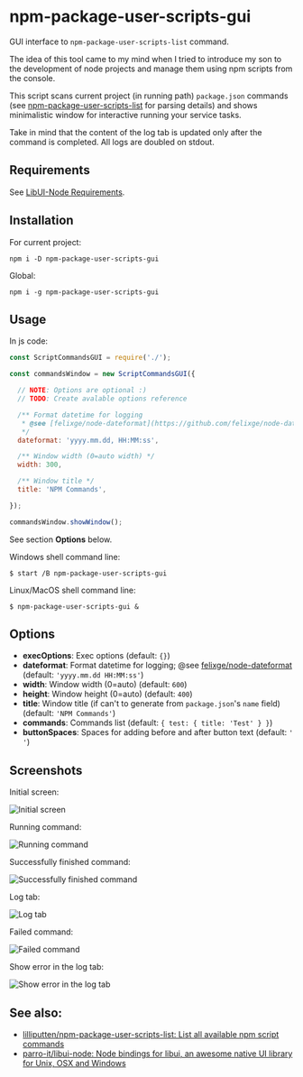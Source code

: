 # npm-package-user-scripts-gui

GUI interface to `npm-package-user-scripts-list` command.

The idea of this tool came to my mind when I tried to introduce my son to the
development of node projects and manage them using npm scripts from the
console.

This script scans current project (in running path) `package.json` commands (see
[npm-package-user-scripts-list](https://github.com/lilliputten/npm-package-user-scripts-list)
for parsing details) and shows minimalistic window for interactive running your
service tasks.

Take in mind that the content of the log tab is updated only after the command
is completed. All logs are doubled on stdout.

## Requirements

See [LibUI-Node Requirements](https://github.com/parro-it/libui-node#prerequisites).

## Installation

For current project:

```shell
npm i -D npm-package-user-scripts-gui
```
Global:
```shell
npm i -g npm-package-user-scripts-gui
```

## Usage

In js code:

```js
const ScriptCommandsGUI = require('./');

const commandsWindow = new ScriptCommandsGUI({

  // NOTE: Options are optional :)
  // TODO: Create avalable options reference

  /** Format datetime for logging
   * @see [felixge/node-dateformat](https://github.com/felixge/node-dateformat)
   */
  dateformat: 'yyyy.mm.dd, HH:MM:ss',

  /** Window width (0=auto width) */
  width: 300,

  /** Window title */
  title: 'NPM Commands',

});

commandsWindow.showWindow();
```

See section __Options__ below.

Windows shell command line:
```shell
$ start /B npm-package-user-scripts-gui
```

Linux/MacOS shell command line:
```shell
$ npm-package-user-scripts-gui &
```

## Options

<!-- options begin -->
<!-- generated via `scan-options.sh` at 2018.11.27 00:25:48 -->
- **execOptions**: Exec options (default: `{}`)
- **dateformat**: Format datetime for logging; @see [felixge/node-dateformat](https://github.com/felixge/node-dateformat) (default: `'yyyy.mm.dd HH:MM:ss'`)
- **width**: Window width (0=auto) (default: `600`)
- **height**: Window height (0=auto) (default: `400`)
- **title**: Window title (if can't to generate from `package.json`'s `name` field) (default: `'NPM Commands'`)
- **commands**: Commands list (default: `{ test: { title: 'Test' } }`)
- **buttonSpaces**: Spaces for adding before and after button text (default: `' '`)
<!-- options end -->

## Screenshots

Initial screen:

![Initial screen](screenshots/01-initial-screen.png "Initial screen")

Running command:

![Running command](screenshots/02-lint-running.png "Running command")

Successfully finished command:

![Successfully finished command](screenshots/03-lint-done.png "Successfully finished command")

Log tab:

![Log tab](screenshots/04-log-screen.png "Log tab")

Failed command:

![Failed command](screenshots/05-lint-error.png "Failed command")

Show error in the log tab:

![Show error in the log tab](screenshots/06-lint-error-log.png "Show error in the log tab")

## See also:

- [lilliputten/npm-package-user-scripts-list: List all available npm script commands](https://github.com/lilliputten/npm-package-user-scripts-list)
- [parro-it/libui-node: Node bindings for libui, an awesome native UI library for Unix, OSX and Windows](https://github.com/parro-it/libui-node)

<!--
@version 2018.11.27, 00:27
-->
